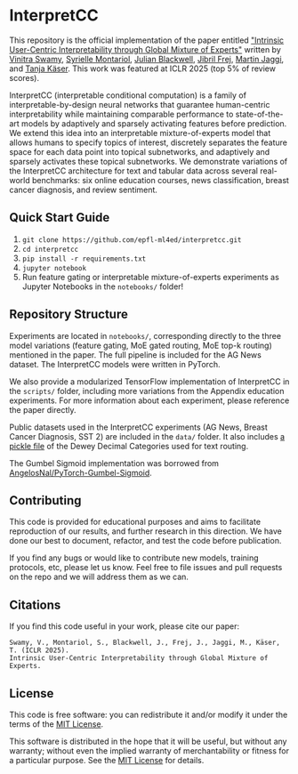 # InterpretCC

This repository is the official implementation of the paper entitled ["Intrinsic User-Centric Interpretability through Global Mixture of Experts"](https://arxiv.org/abs/2402.02933) written by [Vinitra Swamy](http://github.com/vinitra), [Syrielle Montariol](https://smontariol.github.io/), [Julian Blackwell](https://ch.linkedin.com/in/julian-blackwell-93407a13b), [Jibril Frej](https://github.com/Jibril-Frej), [Martin Jaggi](https://github.com/martinjaggi), and [Tanja Käser](https://people.epfl.ch/tanja.kaeser/?lang=en). This work was featured at ICLR 2025 (top 5\% of review scores).

InterpretCC (interpretable conditional computation) is a family of interpretable-by-design neural networks that guarantee human-centric interpretability while maintaining comparable performance to state-of-the-art models by adaptively and sparsely activating features before prediction. We extend this idea into an interpretable mixture-of-experts model that allows humans to specify topics of interest, discretely separates the feature space for each data point into topical subnetworks, and adaptively and sparsely activates these topical subnetworks. We demonstrate variations of the InterpretCC architecture for text and tabular data across several real-world benchmarks: six online education courses, news classification, breast cancer diagnosis, and review sentiment.

## Quick Start Guide
1. `git clone https://github.com/epfl-ml4ed/interpretcc.git`
2. `cd interpretcc`
3. `pip install -r requirements.txt`
4. `jupyter notebook`
5. Run feature gating or interpretable mixture-of-experts experiments as Jupyter Notebooks in the `notebooks/` folder!

## Repository Structure

Experiments are located in `notebooks/`, corresponding directly to the three model variations (feature gating, MoE gated routing, MoE top-k routing) mentioned in the paper. The full pipeline is included for the AG News dataset. The InterpretCC models were written in PyTorch.

We also provide a modularized TensorFlow implementation of InterpretCC in the `scripts/` folder, including more variations from the Appendix education experiments. For more information about each experiment, please reference the paper directly.

Public datasets used in the InterpretCC experiments (AG News, Breast Cancer Diagnosis, SST 2) are included in the `data/` folder. It also includes [a pickle file](data/ddc_subcategories.pkl) of the Dewey Decimal Categories used for text routing.  

The Gumbel Sigmoid implementation was borrowed from [AngelosNal/PyTorch-Gumbel-Sigmoid](https://github.com/AngelosNal/PyTorch-Gumbel-Sigmoid/blob/main/gumbel_sigmoid.py).

## Contributing 

This code is provided for educational purposes and aims to facilitate reproduction of our results, and further research 
in this direction. We have done our best to document, refactor, and test the code before publication.

If you find any bugs or would like to contribute new models, training protocols, etc, please let us know. Feel free to file issues and pull requests on the repo and we will address them as we can.
  
## Citations  
If you find this code useful in your work, please cite our paper:
```
Swamy, V., Montariol, S., Blackwell, J., Frej, J., Jaggi, M., Käser, T. (ICLR 2025). 
Intrinsic User-Centric Interpretability through Global Mixture of Experts. 
```
## License
This code is free software: you can redistribute it and/or modify it under the terms of the [MIT License](LICENSE).

This software is distributed in the hope that it will be useful, but without any warranty; without even the implied warranty of merchantability or fitness for a particular purpose. See the [MIT License](LICENSE) for details.
